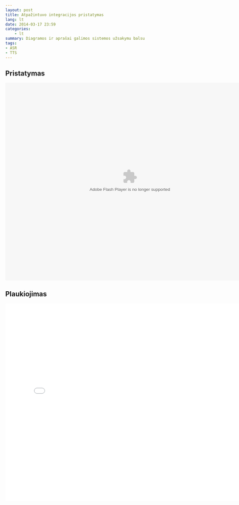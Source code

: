 ```yaml
---
layout: post 
title: Atpažintuvo integracijos pristatymas
lang: lt
date: 2014-03-17 23:59
categories:
    - lt
summary: Diagramos ir aprašai galimos sistemos užsakymu balsu 
tags:
- ASR
- TTS
---
```




Pristatymas
---------------------
<OBJECT classid="clsid:D27CDB6E-AE6D-11cf-96B8-444553540000" 
        codebase="http://download.macromedia.com/pub/shockwave/cabs/flash/swflash.cab#version=6,0,0,0" 
        WIDTH="780" HEIGHT="620" id="Yourfilename" ALIGN="">
        <PARAM NAME="movie" VALUE="{{ site.url }}/assets/swf/lt-recognition_integration.swf">
        <PARAM NAME="quality" VALUE="high">
        <EMBED src="{{ site.url }}/assets/swf/lt-recognition_integration.swf" quality="high" WIDTH="780" HEIGHT="620" NAME="Yourfilename" ALIGN=""
                TYPE="application/x-shockwave-flash" PLUGINSPAGE="http://www.macromedia.com/go/getflashplayer">
        </EMBED>
</OBJECT>



Plaukiojimas
---------------------


<embed src="{{ site.url }}/assets/images/lt-recognition_integration.svg" type="image/svg+xml" WIDTH="780" HEIGHT="620">

<script>
    window.addEventListener("load", function () {
        document.querySelector("embed").focus();
    }, false);
</script>







